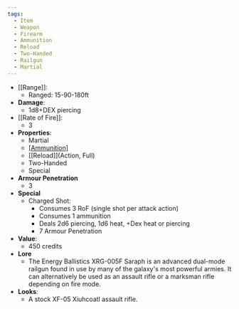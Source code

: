 ```yaml
---
tags:
  - Item
  - Weapon
  - Firearm
  - Ammunition
  - Reload
  - Two-Handed
  - Railgun
  - Martial
---
```

* [[Range]]:
	* Ranged: 15-90-180ft
* __Damage__:
	* 1d8+DEX piercing
* [[Rate of Fire]]:
	* 3
* __Properties__:
	* Martial
	* [[Ammunition]](24)
	* [[Reload]](Action, Full)
	* Two-Handed
 	* Special 
* **Armour Penetration**
	* 3
* **Special**
	* Charged Shot:
 		* Consumes 3 RoF (single shot per attack action)
  		* Consumes 1 ammunition
  		* Deals 2d6 piercing, 1d6 heat, +Dex heat or piercing
  		* 7 Armour Penetration
* **Value**:
	* 450 credits
* **Lore**
	* The Energy Ballistics XRG-005F Saraph is an advanced dual-mode railgun found in use by many of the galaxy's most powerful armies. It can alternatively be used as an assault rifle or a marksman rifle depending on fire mode. 
* **Looks**:
	* A stock XF-05 Xiuhcoatl assault rifle.
